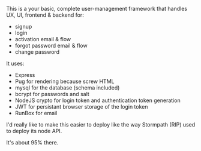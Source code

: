 This is a your basic, complete user-management framework that handles UX, UI, frontend & backend for:

* signup
* login
* activation email & flow
* forgot password email & flow
* change password

It uses:

* Express
* Pug for rendering because screw HTML
* mysql for the database (schema included)
* bcrypt for passwords and salt
* NodeJS crypto for login token and authentication token generation
* JWT for persistant browser storage of the login token
* RunBox for email

I'd really like to make this easier to deploy like the way Stormpath (RIP) used to deploy its node API.

It's about 95% there.
